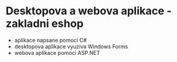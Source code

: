 # Desktopova a webova aplikace - zakladni eshop

- aplikace napsane pomoci C#
- desktopova aplikace vyuziva Windows Forms
- webova aplikace pomoci ASP.NET


